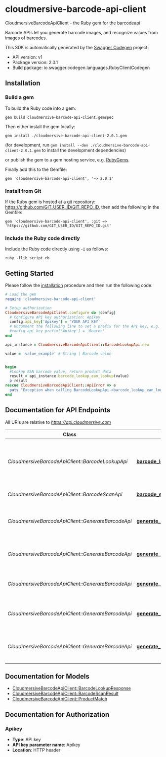 # cloudmersive-barcode-api-client

CloudmersiveBarcodeApiClient - the Ruby gem for the barcodeapi

Barcode APIs let you generate barcode images, and recognize values from images of barcodes.

This SDK is automatically generated by the [Swagger Codegen](https://github.com/swagger-api/swagger-codegen) project:

- API version: v1
- Package version: 2.0.1
- Build package: io.swagger.codegen.languages.RubyClientCodegen

## Installation

### Build a gem

To build the Ruby code into a gem:

```shell
gem build cloudmersive-barcode-api-client.gemspec
```

Then either install the gem locally:

```shell
gem install ./cloudmersive-barcode-api-client-2.0.1.gem
```
(for development, run `gem install --dev ./cloudmersive-barcode-api-client-2.0.1.gem` to install the development dependencies)

or publish the gem to a gem hosting service, e.g. [RubyGems](https://rubygems.org/).

Finally add this to the Gemfile:

    gem 'cloudmersive-barcode-api-client', '~> 2.0.1'

### Install from Git

If the Ruby gem is hosted at a git repository: https://github.com/GIT_USER_ID/GIT_REPO_ID, then add the following in the Gemfile:

    gem 'cloudmersive-barcode-api-client', :git => 'https://github.com/GIT_USER_ID/GIT_REPO_ID.git'

### Include the Ruby code directly

Include the Ruby code directly using `-I` as follows:

```shell
ruby -Ilib script.rb
```

## Getting Started

Please follow the [installation](#installation) procedure and then run the following code:
```ruby
# Load the gem
require 'cloudmersive-barcode-api-client'

# Setup authorization
CloudmersiveBarcodeApiClient.configure do |config|
  # Configure API key authorization: Apikey
  config.api_key['Apikey'] = 'YOUR API KEY'
  # Uncomment the following line to set a prefix for the API key, e.g. 'Bearer' (defaults to nil)
  #config.api_key_prefix['Apikey'] = 'Bearer'
end

api_instance = CloudmersiveBarcodeApiClient::BarcodeLookupApi.new

value = 'value_example' # String | Barcode value


begin
  #Lookup EAN barcode value, return product data
  result = api_instance.barcode_lookup_ean_lookup(value)
  p result
rescue CloudmersiveBarcodeApiClient::ApiError => e
  puts "Exception when calling BarcodeLookupApi->barcode_lookup_ean_lookup: #{e}"
end

```

## Documentation for API Endpoints

All URIs are relative to *https://api.cloudmersive.com*

Class | Method | HTTP request | Description
------------ | ------------- | ------------- | -------------
*CloudmersiveBarcodeApiClient::BarcodeLookupApi* | [**barcode_lookup_ean_lookup**](docs/BarcodeLookupApi.md#barcode_lookup_ean_lookup) | **POST** /barcode/lookup/ean | Lookup EAN barcode value, return product data
*CloudmersiveBarcodeApiClient::BarcodeScanApi* | [**barcode_scan_image**](docs/BarcodeScanApi.md#barcode_scan_image) | **POST** /barcode/scan/image | Scan an image for a barcode
*CloudmersiveBarcodeApiClient::GenerateBarcodeApi* | [**generate_barcode_ean13**](docs/GenerateBarcodeApi.md#generate_barcode_ean13) | **POST** /barcode/generate/ean-13 | Generate a EAN-13 code barcode as PNG file
*CloudmersiveBarcodeApiClient::GenerateBarcodeApi* | [**generate_barcode_ean8**](docs/GenerateBarcodeApi.md#generate_barcode_ean8) | **POST** /barcode/generate/ean-8 | Generate a EAN-8 code barcode as PNG file
*CloudmersiveBarcodeApiClient::GenerateBarcodeApi* | [**generate_barcode_qr_code**](docs/GenerateBarcodeApi.md#generate_barcode_qr_code) | **POST** /barcode/generate/qrcode | Generate a QR code barcode as PNG file
*CloudmersiveBarcodeApiClient::GenerateBarcodeApi* | [**generate_barcode_upca**](docs/GenerateBarcodeApi.md#generate_barcode_upca) | **POST** /barcode/generate/upc-a | Generate a UPC-A code barcode as PNG file
*CloudmersiveBarcodeApiClient::GenerateBarcodeApi* | [**generate_barcode_upce**](docs/GenerateBarcodeApi.md#generate_barcode_upce) | **POST** /barcode/generate/upc-e | Generate a UPC-E code barcode as PNG file


## Documentation for Models

 - [CloudmersiveBarcodeApiClient::BarcodeLookupResponse](docs/BarcodeLookupResponse.md)
 - [CloudmersiveBarcodeApiClient::BarcodeScanResult](docs/BarcodeScanResult.md)
 - [CloudmersiveBarcodeApiClient::ProductMatch](docs/ProductMatch.md)


## Documentation for Authorization


### Apikey

- **Type**: API key
- **API key parameter name**: Apikey
- **Location**: HTTP header


